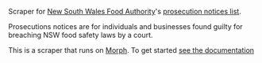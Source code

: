 Scraper for [New South Wales Food Authority](http://www.foodauthority.nsw.gov.au/)'s [prosecution notices list](http://www.foodauthority.nsw.gov.au/offences/prosecutions/).

Prosecutions notices are for individuals and businesses found guilty for breaching NSW food safety laws by a court. 

This is a scraper that runs on [Morph](https://morph.io). To get started [see the documentation](https://morph.io/documentation)
